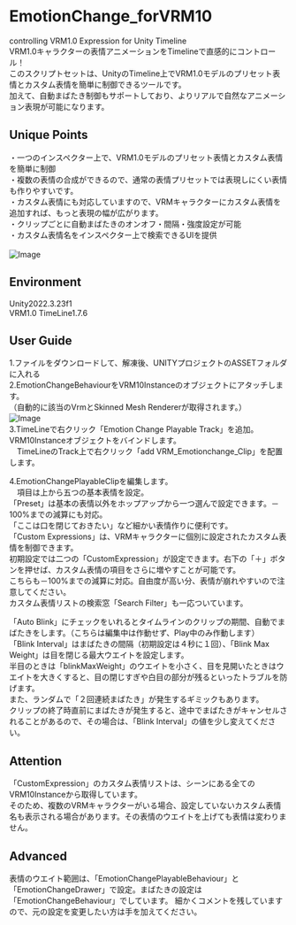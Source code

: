 # EmotionChange_forVRM10
controlling VRM1.0 Expression  for Unity Timeline\
VRM1.0キャラクターの表情アニメーションをTimelineで直感的にコントロール！\
このスクリプトセットは、UnityのTimeline上でVRM1.0モデルのプリセット表情とカスタム表情を簡単に制御できるツールです。\
加えて、自動まばたき制御もサポートしており、よりリアルで自然なアニメーション表現が可能になります。

## Unique Points
・一つのインスペクター上で、VRM1.0モデルのプリセット表情とカスタム表情を簡単に制御 \
・複数の表情の合成ができるので、通常の表情プリセットでは表現しにくい表情も作りやすいです。\
・カスタム表情にも対応していますので、VRMキャラクターにカスタム表情を追加すれば、もっと表現の幅が広がります。\
・クリップごとに自動まばたきのオンオフ・間隔・強度設定が可能\
・カスタム表情名をインスペクター上で検索できるUIを提供\
 \
![Image](https://github.com/user-attachments/assets/8e287285-41ce-42fb-aff9-663c3f524d96)
## Environment
Unity2022.3.23f1\
VRM1.0
TimeLine1.7.6

## User Guide
1.ファイルをダウンロードして、解凍後、UNITYプロジェクトのASSETフォルダに入れる\
2.EmotionChangeBehaviourをVRM10Instanceのオブジェクトにアタッチします。\
（自動的に該当のVrmとSkinned Mesh Rendererが取得されます。）\
![Image](https://github.com/user-attachments/assets/88deef6d-6904-4fc7-a7cb-d117f48c073a)
　\
3.TimeLineで右クリック「Emotion Change Playable Track」を追加。VRM10Instanceオブジェクトをバインドします。\
　TimeLineのTrack上で右クリック「add VRM_Emotionchange_Clip」を配置します。

4.EmotionChangePlayableClipを編集します。\
　項目は上から五つの基本表情を設定。\
 「Preset」は基本の表情以外をホップアップから一つ選んで設定できます。－100%までの減算にも対応。\
 「ここは口を閉じておきたい」など細かい表情作りに便利です。\
 「Custom Expressions」は、VRMキャラクターに個別に設定されたカスタム表情を制御できます。\
 初期設定では二つの「CustomExpression」が設定できます。右下の「＋」ボタンを押せば、カスタム表情の項目をさらに増やすことが可能です。\
 こちらも－100%までの減算に対応。自由度が高い分、表情が崩れやすいので注意してください。\
 カスタム表情リストの検索窓「Search Filter」も一応ついています。
 
「Auto Blink」にチェックをいれるとタイムラインのクリップの期間、自動でまばたきをします。（こちらは編集中は作動せず、Play中のみ作動します）\
「Blink Interval」はまばたきの間隔（初期設定は４秒に１回）、「Blink Max Weight」は目を閉じる最大ウエイトを設定します。\
半目のときは「blinkMaxWeight」のウエイトを小さく、目を見開いたときはウエイトを大きくすると、目の閉じすぎや白目の部分が残るといったトラブルを防げます。\
また、ランダムで「２回連続まばたき」が発生するギミックもあります。\
クリップの終了時直前にまばたきが発生すると、途中でまばたきがキャンセルされることがあるので、その場合は、「Blink Interval」の値を少し変えてください。

## Attention
「CustomExpression」のカスタム表情リストは、シーンにある全てのVRM10Instanceから取得しています。\
そのため、複数のVRMキャラクターがいる場合、設定していないカスタム表情名も表示される場合があります。その表情のウエイトを上げても表情は変わりません。

## Advanced
表情のウエイト範囲は、「EmotionChangePlayableBehaviour」と「EmotionChangeDrawer」で設定。まばたきの設定は「EmotionChangeBehaviour」でしています。
細かくコメントを残していますので、元の設定を変更したい方は手を加えてください。


















